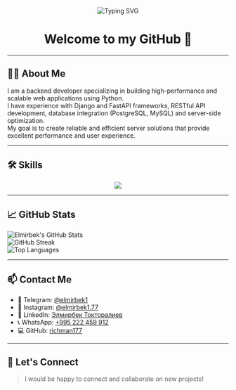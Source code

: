 <!-- GitHub Profile README -->

<p align="center">
  <img src="https://readme-typing-svg.demolab.com?font=Fira+Code&size=24&pause=1000&color=F75C7E&center=true&vCenter=true&width=435&lines=Hi+I+am+Elmirbek;Python+Backend+Developer;FastAPI+%7C+Django+%7C+PostgreSQL+%7C+Docker" alt="Typing SVG" />
</p>

<h1 align="center">Welcome to my GitHub 👋</h1>

---

## 🧑‍💻 About Me

I am a backend developer specializing in building high-performance and scalable web applications using Python.  
I have experience with Django and FastAPI frameworks, RESTful API development, database integration (PostgreSQL, MySQL) and server-side optimization.  
My goal is to create reliable and efficient server solutions that provide excellent performance and user experience.

---

## 🛠 Skills

<p align="center">
  <img src="https://skillicons.dev/icons?i=python,django,fastapi,postgresql,redis,websocket,docker,linux,aws,github,git,postman,graphql,nginx,sqlite,rest" />
</p>

---

## 📈 GitHub Stats

![Elmirbek's GitHub Stats](https://github-readme-stats.vercel.app/api?username=richman177&theme=vue-dark&show_icons=true&hide_border=true&count_private=true)  
![GitHub Streak](https://github-readme-streak-stats.herokuapp.com?user=richman177&theme=vue-dark&hide_border=true)  
![Top Languages](https://github-readme-stats.vercel.app/api/top-langs/?username=richman177&theme=vue-dark&layout=compact&hide_border=true&hide=TypeScript,SCSS,Dockerfile,HTML,Make)

---

## 📫 Contact Me

- 📩 Telegram: [@elmirbek1](https://t.me/elmirbek1)  
- 📸 Instagram: [@elmirbek1.77](https://www.instagram.com/elmirbek1.77/)  
- 💼 LinkedIn: [Элмирбек Токторалиев](https://www.linkedin.com/in/элмирбек-токторалиев-b3891a353/)  
- 📞 WhatsApp: [+995 222 459 912](https://wa.me/995222459912)  
- 💻 GitHub: [richman177](https://github.com/richman177)

---

## 🙌 Let's Connect

> I would be happy to connect and collaborate on new projects!
